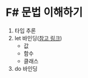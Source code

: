 # F# 문법 이해하기

1. 타입 추론
1. let 바인딩([참고 링크](https://docs.microsoft.com/en-us/dotnet/fsharp/language-reference/functions/let-bindings))
   - 값
   - 함수
   - 클래스
1. do 바인딩